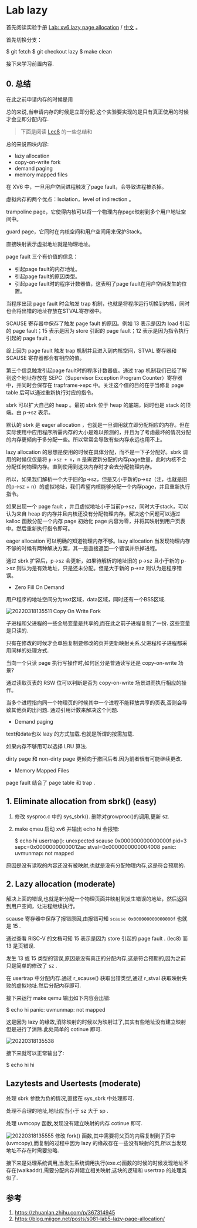 # Lab lazy

首先阅读实验手册 [Lab: xv6 lazy page allocation](https://pdos.csail.mit.edu/6.S081/2020/labs/lazy.html) / [中文](http://xv6.dgs.zone/labs/requirements/lab5.html) 。

首先切换分支：

  $ git fetch
  $ git checkout lazy
  $ make clean

接下来学习前置内容.

## 0. 总结

在此之前申请内存的时候是用

总的来说,当申请内存的时候是立即分配.这个实验要实现的是只有真正使用的时候才会立即分配内存.

> 下面是阅读 [Lec8](https://mit-public-courses-cn-translatio.gitbook.io/mit6-s081/lec08-page-faults-frans) 的一些总结和 

总的来说四块内容:

* lazy allocation
* copy-on-write fork
* demand paging
* memory mapped files

在 XV6 中，一旦用户空间进程触发了page fault，会导致进程被杀掉。

虚拟内存的两个优点：Isolation，level of indirection 。

trampoline page，它使得内核可以将一个物理内存page映射到多个用户地址空间中。

guard page，它同时在内核空间和用户空间用来保护Stack。

直接映射表示虚拟地址就是物理地址。

page fault 三个有价值的信息：

* 引起page fault的内存地址。
* 引起page fault的原因类型。
* 引起page fault时的程序计数器值，这表明了page fault在用户空间发生的位置。

当程序出现 page fault 时会触发 trap 机制，也就是将程序运行切换到内核，同时也会将出错的地址存放在STVAL寄存器中。

SCAUSE 寄存器中保存了触发 page fault 的原因。例如 13 表示是因为 load 引起的 page fault；15 表示是因为 store 引起的 page fault；12 表示是因为指令执行引起的 page fault 。

综上因为 page fault 触发 trap 机制并且进入到内核空间，STVAL 寄存器和 SCAUSE 寄存器都会有相应的值。

第三个信息触发引起page fault时的程序计数器值。通过 trap 机制我们已经了解到这个地址存放在 SEPC（Supervisor Exception Program Counter）寄存器中，并同时会保存在 trapframe->epc 中。关注这个值的目的在于当修复 page table 后可以通过重新执行对应的指令。

sbrk 可以扩大自己的 heap 。最初 sbrk 位于 heap 的底端，同时也是 stack 的顶端。由 p->sz 表示。

默认的 sbrk 是 eager allocation ，也就是一旦调用就立即分配相应的内存。但在实际使用中应用程序所需内存的大小是难以预测的，并且为了考虑最坏的情况分配的内存更倾向于多分配一些。所以常常会导致有些内存永远也用不上。

lazy allocation 的思想是使用的时候在具体分配，而不是一下子分配好。sbrk 调用的时候仅仅是将 `p->sz + n`，n 是需要新分配的内存page数量，此时内核不会分配任何物理内存。直到使用到这块内存时才会去分配物理内存。

所以，如果我们解析一个大于旧的p->sz，但是又小于新的p->sz（注，也就是旧的p->sz + n）的虚拟地址，我们希望内核能够分配一个内存page，并且重新执行指令。

如果出现一个 page fault ，并且虚拟地址小于当前p->sz，同时大于stack，可以认为来自 heap 的内存并且内核还没有分配物理内存。解决这个问题可以通过 kalloc 函数分配一个内存 page 初始化 page 内容为零，并将其映射到用户页表中。然后重新执行指令即可。

eager allocation 可以明确的知道物理内存不够。lazy allocation 当发现物理内存不够的时候有两种解决方案，其一是直接返回一个错误并杀掉进程。

通过 sbrk 扩容后，p->sz 会更新，如果待解析的地址旧的 p->sz 且小于新的 p->sz 则认为是有效地址，只是还未分配。但是大于新的 p->sz 则认为是程序错误。

* Zero Fill On Demand 

用户程序的地址空间分为text区域，data区域，同时还有一个BSS区域.

![20220318135511](https://cdn.jsdelivr.net/gh/weijiew/pic/images/20220318135511.png)
Copy On Write Fork

子进程和父进程的一些全局变量是共享的,而在此之前子进程复制了一份. 这些变量是只读的.

只有在修改的时候才会单独复制要修改的页并更新映射关系.父进程和子进程都采用同样的处理方式.

当向一个只读 page 执行写操作时,如何区分是普通读写还是 copy-on-write 场景?

通过读取页表的 RSW 位可以判断是否为 copy-on-write 场景进而执行相应的操作。

当多个进程指向同一个物理页的时候其中一个进程不能释放共享的页表,否则会导致其他页的出问题.
通过引用计数来解决这个问题.

* Demand paging

text和data也以 lazy 的方式加载.也就是所谓的按需加载.

如果内存不够用可以选择 LRU 算法.

dirty page 和 non-dirty page 更倾向于撤回后者.因为前者很有可能继续更改.

* Memory Mapped Files

page fault 结合了 page table 和 trap .

## 1. Eliminate allocation from sbrk() (easy)

1. 修改 sysproc.c 中的 sys_sbrk(). 删除对growproc()的调用,更新 sz. 
2. make qmeu 启动 xv6 并输出  echo hi 会报错: 

    $ echo hi
    usertrap(): unexpected scause 0x000000000000000f pid=3
                sepc=0x00000000000012ac stval=0x0000000000004008
    panic: uvmunmap: not mapped

原因是没有读取的内容还没有被映射,也就是没有分配物理内存,这是符合预期的.

## 2. Lazy allocation (moderate)

解决上面的错误,也就是新分配一个物理页面并映射到发生错误的地址，然后返回到用户空间，让进程继续执行。

scause 寄存器中保存了报错原因,由报错可知 `scause 0x000000000000000f` 也就是 15 .

通过查看 RISC-V 的文档可知 15 表示是因为 store 引起的 page fault . (lec8) 而 13 是页错误.

发生 13 或 15 类型的错误,原因是没有真正的分配内存,这是符合预期的,因为之前只是简单的修改了 sz .

在 usertrap 中分配内存.通过 r_scause() 获取出错类型,通过 r_stval 获取映射失败的虚拟地址.然后分配内存即可.

接下来运行 make qemu 输出如下内容会出错:

  $ echo hi
  panic: uvmunmap: not mapped

这是因为 lazy 的缘故,消除映射的时候以为映射过了,其实有些地址没有建立映射但是进行了消除.此处简单的 cotinue 即可.

![20220318135538](https://cdn.jsdelivr.net/gh/weijiew/pic/images/20220318135538.png)

接下来就可以正常输出了:

  $ echo hi
  hi

## Lazytests and Usertests (moderate)

处理 sbrk 参数为负的情况,直接在 sys_sbrk 中处理即可.

处理不合理的地址,地址应当小于 sz 大于 sp .

处理 uvmcopy 函数,发现没有建立映射的内存 cotinue 即可.

![20220318135555](https://cdn.jsdelivr.net/gh/weijiew/pic/images/20220318135555.png)
修改 fork() 函数,其中需要将父页的内容复制到子页中(uvmcopy),而复制的过程中因为 lazy 的缘故存在一些没有映射的页,所以当发现地址不存在时需要忽略.

接下来是处理系统调用,当发生系统调用执行(exe.c)函数的时候的时候发现地址不存在(walkaddr),需要分配内存并建立相关映射,这块的逻辑和 usertrap 的处理类似了.


## 参考

1. https://zhuanlan.zhihu.com/p/367314945
2. https://blog.miigon.net/posts/s081-lab5-lazy-page-allocation/